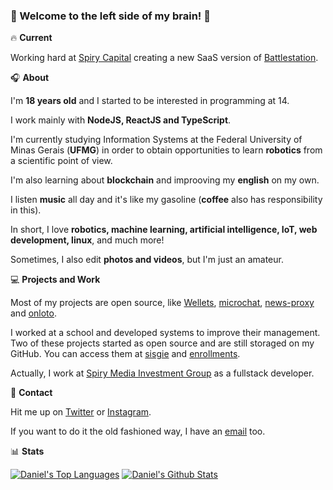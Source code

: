 ### :rocket: Welcome to the left side of my brain! :rocket:

:fire: **Current**

Working hard at [Spiry Capital](https://spiry.ro/) creating a new SaaS version of [Battlestation](https://dashboard.spiry.ro/).

:headphones: **About**

I'm **18 years old** and I started to be interested in programming at 14.

I work mainly with **NodeJS, ReactJS and TypeScript**.

I'm currently studying Information Systems at the Federal University of Minas Gerais (**UFMG**) in order to obtain opportunities to learn **robotics** from a scientific point of view.

I'm also learning about **blockchain** and improoving my **english** on my own.

I listen **music** all day and it's like my gasoline (**coffee** also has responsibility in this).

In short, I love **robotics, machine learning, artificial intelligence, IoT, web development, linux**, and much more!

Sometimes, I also edit **photos and videos**, but I'm just an amateur.

:computer: **Projects and Work**

Most of my projects are open source, like [Wellets](https://github.com/stemDaniel/wellets-frontend), [microchat](https://github.com/stemDaniel/microservices-chat), [news-proxy](https://github.com/stemDaniel/news-proxy) and [onloto](https://github.com/stemDaniel/onloto).

I worked at a school and developed systems to improve their management. Two of these projects started as open source and are still storaged on my GitHub. You can access them at [sisgie](https://github.com/stemDaniel/santiago) and [enrollments](https://github.com/stemDaniel/santiago-reenrollments).

Actually, I work at [Spiry Media Investment Group](https://spiry.ro/) as a fullstack developer.


:iphone: **Contact**

Hit me up on [Twitter](https://twitter.com/devdanieloli) or [Instagram](https://instagram.com/devdanieloliveira).

If you want to do it the old fashioned way, I have an [email](mailto:me@ondaniel.com.br) too.

:bar_chart: **Stats**

[![Daniel's Top Languages](https://github-readme-stats.vercel.app/api/top-langs/?username=stemDaniel&theme=vue-dark)](https://github.com/anuraghazra/github-readme-stats)
[![Daniel's Github Stats](https://github-readme-stats.vercel.app/api?username=stemDaniel&theme=vue-dark&show_icons=true&count_private=true)](https://github.com/anuraghazra/github-readme-stats)
